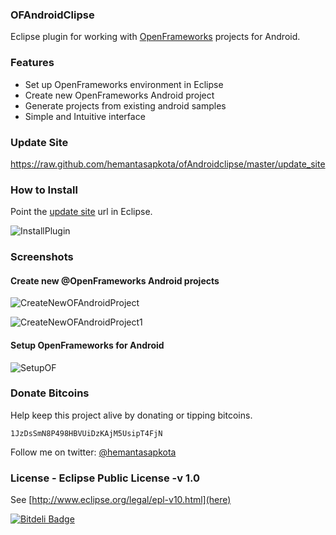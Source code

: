### OFAndroidClipse
Eclipse plugin for working with [OpenFrameworks](http://www.openframeworks.cc) projects for Android.

### Features
* Set up OpenFrameworks environment in Eclipse
* Create new OpenFrameworks Android project
* Generate projects from existing android samples
* Simple and Intuitive interface

### Update Site
https://raw.github.com/hemantasapkota/ofAndroidclipse/master/update_site

### How to Install
Point the [update site](https://raw.github.com/hemantasapkota/ofAndroidclipse/master/update_site) url in Eclipse.

![InstallPlugin](https://raw.github.com/hemantasapkota/ofAndroidclipse/master/screenshots/OFAndroidClipseInstall.png)

### Screenshots

#### Create new @OpenFrameworks Android projects
![CreateNewOFAndroidProject](https://raw.github.com/hemantasapkota/ofAndroidclipse/master/screenshots/OFAndroidCreate.png)

![CreateNewOFAndroidProject1](https://raw.github.com/hemantasapkota/ofAndroidclipse/master/screenshots/OFAndroidCreateOptions.png)

#### Setup OpenFrameworks for Android
![SetupOF](https://raw.github.com/hemantasapkota/ofAndroidclipse/master/screenshots/OFAndroidSetup3.png)

### Donate Bitcoins
Help keep this project alive by donating or tipping bitcoins.

```
1JzDsSmN8P498HBVUiDzKAjM5UsipT4FjN
```

Follow me on twitter: [@hemantasapkota](https://twitter.com/laex_pearl)

### License - Eclipse Public License -v 1.0
See [http://www.eclipse.org/legal/epl-v10.html](here)


[![Bitdeli Badge](https://d2weczhvl823v0.cloudfront.net/hemantasapkota/ofandroidclipse/trend.png)](https://bitdeli.com/free "Bitdeli Badge")

